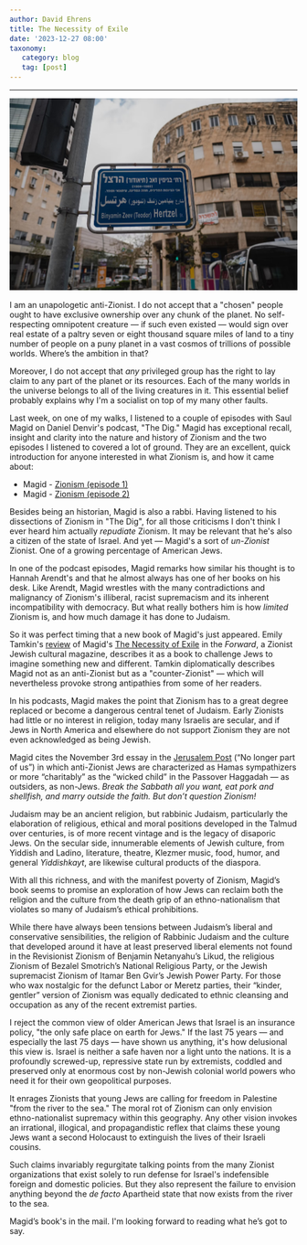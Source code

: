 ```yaml
---
author: David Ehrens
title: The Necessity of Exile
date: '2023-12-27 08:00'
taxonomy:
   category: blog
   tag: [post]
---
```

---
 
![](herzl.png)

I am an unapologetic anti-Zionist. I do not accept that a "chosen" people ought to have exclusive ownership over any chunk of the planet. No self-respecting omnipotent creature — if such even existed — would sign over real estate of a paltry seven or eight thousand square miles of land to a tiny number of people on a puny planet in a vast cosmos of trillions of possible worlds. Where’s the ambition in that?

Moreover, I do not accept that *any* privileged group has the right to lay claim to any part of the planet or its resources. Each of the many worlds in the universe belongs to all of the living creatures in it. This essential belief probably explains why I'm a socialist on top of my many other faults.

Last week, on one of my walks, I listened to a couple of episodes with Saul Magid on Daniel Denvir's podcast, "The Dig." Magid has exceptional recall, insight and clarity into the nature and history of Zionism and the two episodes I listened to covered a lot of ground. They are an excellent, quick introduction for anyone interested in what Zionism is, and how it came about:

- Magid - [Zionism (episode 1)](https://thedigradio.com/podcast/zionism-vs-anti-zionism-ep-1-w-shaul-magid/)
- Magid - [Zionism (episode 2)](https://thedigradio.com/podcast/zionism-vs-anti-zionism-ep-2-w-shaul-magid/)

Besides being an historian, Magid is also a rabbi. Having listened to his dissections of Zionism in "The Dig", for all those criticisms I don't think I ever heard him actually *repudiate* Zionism. It may be relevant that he's also a citizen of the state of Israel. And yet — Magid's a sort of *un-Zionist* Zionist. One of a growing percentage of American Jews.

In one of the podcast episodes, Magid remarks how similar his thought is to Hannah Arendt's and that he almost always has one of her books on his desk. Like Arendt, Magid wrestles with the many contradictions and malignancy of Zionism's illiberal, racist supremacism and its inherent incompatibility with democracy. But what really bothers him is how *limited* Zionism is, and how much damage it has done to Judaism.

So it was perfect timing that a new book of Magid's just appeared. Emily Tamkin's [review](https://forward.com/opinion/574657/shaul-magid-counter-zionist-israel/) of Magid's [The Necessity of Exile](https://www.goodreads.com/book/show/176028633-the-necessity-of-exile) in the *Forward*, a Zionist Jewish cultural magazine, describes it as a book to challenge Jews to imagine something new and different. Tamkin diplomatically describes Magid not as an anti-Zionist but as a "counter-Zionist" — which will nevertheless provoke strong antipathies from some of her readers.

In his podcasts, Magid makes the point that Zionism has to a great degree replaced or become a dangerous central tenet of Judaism. Early Zionists had little or no interest in religion, today many Israelis are secular, and if Jews in North America and elsewhere do not support Zionism they are not even acknowledged as being Jewish. 

Magid cites the November 3rd essay in the [Jerusalem Post](https://www.jpost.com/opinion/article-771479) (“No longer part of us”) in which anti-Zionist Jews are characterized as Hamas sympathizers or more “charitably” as the “wicked child” in the Passover Haggadah — as outsiders, as non-Jews. *Break the Sabbath all you want, eat pork and shellfish, and marry outside the faith. But don’t question Zionism!*

Judaism may be an ancient religion, but rabbinic Judaism, particularly the elaboration of religious, ethical and moral positions developed in the Talmud over centuries, is of more recent vintage and is the legacy of disaporic Jews. On the secular side, innumerable elements of Jewish culture, from Yiddish and Ladino, literature, theatre, Klezmer music, food, humor, and general *Yiddishkayt*, are likewise cultural products of the diaspora. 

With all this richness, and with the manifest poverty of Zionism, Magid’s book seems to promise an exploration of how Jews can reclaim both the religion and the culture from the death grip of an ethno-nationalism that violates so many of Judaism’s ethical prohibitions.

While there have always been tensions between Judaism’s liberal and conservative sensibilities, the religion of Rabbinic Judaism and the culture that developed around it have at least preserved liberal elements not found in the Revisionist Zionism of Benjamin Netanyahu’s Likud, the religious Zionism of Bezalel Smotrich’s National Religious Party, or the Jewish supremacist Zionism of Itamar Ben Gvir’s Jewish Power Party. For those who wax nostalgic for the defunct Labor or Meretz parties, their “kinder, gentler” version of Zionism was equally dedicated to ethnic cleansing and occupation as any of the recent extremist parties.

I reject the common view of older American Jews that Israel is an insurance policy, "the only safe place on earth for Jews." If the last 75 years — and especially the last 75 days — have shown us anything, it's how delusional this view is. Israel is neither a safe haven nor a light unto the nations. It is a profoundly screwed-up, repressive state run by extremists, coddled and preserved only at enormous cost by non-Jewish colonial world powers who need it for their own geopolitical purposes.

It enrages Zionists that young Jews are calling for freedom in Palestine "from the river to the sea." The moral rot of Zionism can only envision ethno-nationalist supremacy within this geography. Any other vision invokes an irrational, illogical, and propagandistic reflex that claims these young Jews want a second Holocaust to extinguish the lives of their Israeli cousins. 

Such claims invariably regurgitate talking points from the many Zionist organizations that exist solely to run defense for Israel's indefensible foreign and domestic policies. But they also represent the failure to envision anything beyond the *de facto* Apartheid state that now exists from the river to the sea.

Magid’s book's in the mail. I'm looking forward to reading what he’s got to say.

